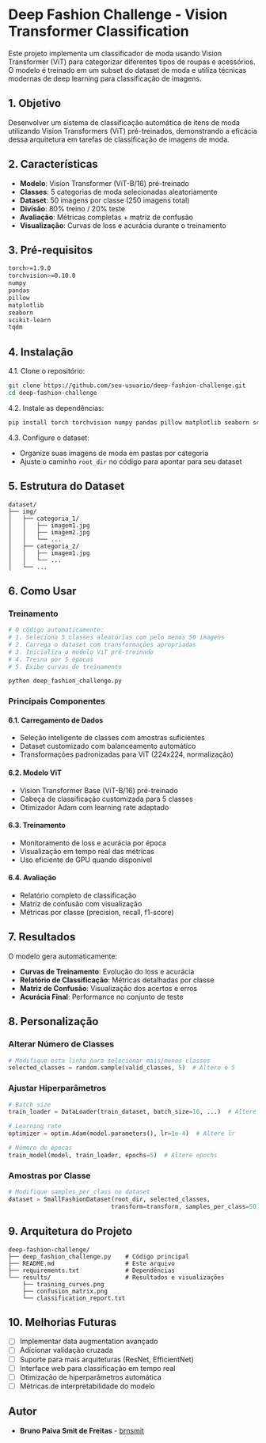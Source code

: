 # Deep Fashion Challenge - Vision Transformer Classification

Este projeto implementa um classificador de moda usando Vision Transformer (ViT) para categorizar diferentes tipos de roupas e acessórios. O modelo é treinado em um subset do dataset de moda e utiliza técnicas modernas de deep learning para classificação de imagens.

## 1. Objetivo

Desenvolver um sistema de classificação automática de itens de moda utilizando Vision Transformers (ViT) pré-treinados, demonstrando a eficácia dessa arquitetura em tarefas de classificação de imagens de moda.

## 2. Características

- **Modelo**: Vision Transformer (ViT-B/16) pré-treinado
- **Classes**: 5 categorias de moda selecionadas aleatoriamente
- **Dataset**: 50 imagens por classe (250 imagens total)
- **Divisão**: 80% treino / 20% teste
- **Avaliação**: Métricas completas + matriz de confusão
- **Visualização**: Curvas de loss e acurácia durante o treinamento

## 3. Pré-requisitos

```bash
torch>=1.9.0
torchvision>=0.10.0
numpy
pandas
pillow
matplotlib
seaborn
scikit-learn
tqdm
```

## 4. Instalação

4.1. Clone o repositório:
```bash
git clone https://github.com/seu-usuario/deep-fashion-challenge.git
cd deep-fashion-challenge
```

4.2. Instale as dependências:
```bash
pip install torch torchvision numpy pandas pillow matplotlib seaborn scikit-learn tqdm
```

4.3. Configure o dataset:
   - Organize suas imagens de moda em pastas por categoria
   - Ajuste o caminho `root_dir` no código para apontar para seu dataset

## 5. Estrutura do Dataset

```
dataset/
├── img/
│   ├── categoria_1/
│   │   ├── imagem1.jpg
│   │   ├── imagem2.jpg
│   │   └── ...
│   ├── categoria_2/
│   │   ├── imagem1.jpg
│   │   └── ...
│   └── ...
```

## 6. Como Usar

### Treinamento

```python
# O código automaticamente:
# 1. Seleciona 5 classes aleatórias com pelo menos 50 imagens
# 2. Carrega o dataset com transformações apropriadas
# 3. Inicializa o modelo ViT pré-treinado
# 4. Treina por 5 épocas
# 5. Exibe curvas de treinamento

python deep_fashion_challenge.py
```

### Principais Componentes

#### 6.1. **Carregamento de Dados**
- Seleção inteligente de classes com amostras suficientes
- Dataset customizado com balanceamento automático
- Transformações padronizadas para ViT (224x224, normalização)

#### 6.2. **Modelo ViT**
- Vision Transformer Base (ViT-B/16) pré-treinado
- Cabeça de classificação customizada para 5 classes
- Otimizador Adam com learning rate adaptado

#### 6.3. **Treinamento**
- Monitoramento de loss e acurácia por época
- Visualização em tempo real das métricas
- Uso eficiente de GPU quando disponível

#### 6.4. **Avaliação**
- Relatório completo de classificação
- Matriz de confusão com visualização
- Métricas por classe (precision, recall, f1-score)

## 7. Resultados

O modelo gera automaticamente:

- **Curvas de Treinamento**: Evolução do loss e acurácia
- **Relatório de Classificação**: Métricas detalhadas por classe
- **Matriz de Confusão**: Visualização dos acertos e erros
- **Acurácia Final**: Performance no conjunto de teste

## 8. Personalização

### Alterar Número de Classes
```python
# Modifique esta linha para selecionar mais/menos classes
selected_classes = random.sample(valid_classes, 5)  # Altere o 5
```

### Ajustar Hiperparâmetros
```python
# Batch size
train_loader = DataLoader(train_dataset, batch_size=16, ...)  # Altere batch_size

# Learning rate
optimizer = optim.Adam(model.parameters(), lr=1e-4)  # Altere lr

# Número de épocas
train_model(model, train_loader, epochs=5)  # Altere epochs
```

### Amostras por Classe
```python
# Modifique samples_per_class no dataset
dataset = SmallFashionDataset(root_dir, selected_classes, 
                             transform=transform, samples_per_class=50)
```

## 9. Arquitetura do Projeto

```
deep-fashion-challenge/
├── deep_fashion_challenge.py    # Código principal
├── README.md                    # Este arquivo
├── requirements.txt             # Dependências
└── results/                     # Resultados e visualizações
    ├── training_curves.png
    ├── confusion_matrix.png
    └── classification_report.txt
```

## 10. Melhorias Futuras

- [ ] Implementar data augmentation avançado
- [ ] Adicionar validação cruzada
- [ ] Suporte para mais arquiteturas (ResNet, EfficientNet)
- [ ] Interface web para classificação em tempo real
- [ ] Otimização de hiperparâmetros automática
- [ ] Métricas de interpretabilidade do modelo

## Autor

- **Bruno Paiva Smit de Freitas** - [brnsmit](https://github.com/brnsmit)

